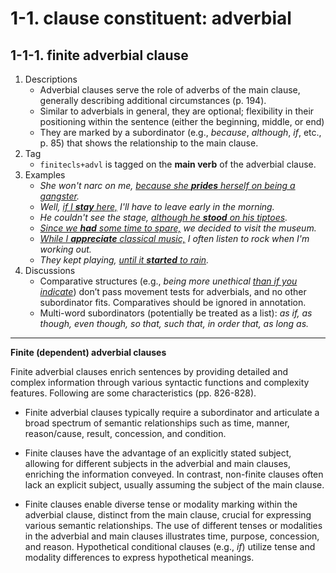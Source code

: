 # 1-1. clause constituent: adverbial

## 1-1-1. finite adverbial clause 

1. Descriptions
    - Adverbial clauses serve the role of adverbs of the main clause, generally describing additional circumstances (p. 194). 
    - Similar to adverbials in general, they are optional; flexibility in their positioning within the sentence (either the beginning, middle, or end)
    - They are marked by a subordinator (e.g., *because*, *although*, *if*, etc., p. 85) that shows the relationship to the main clause.
2. Tag
    - `finitecls+advl` is tagged on the **main verb** of the adverbial clause.
3. Examples
    - *She won't narc on me, <ins>because she **prides** herself on being a gangster</ins>.*
    - *Well, <ins>if I **stay** here,</ins> I'll have to leave early in the morning.*
    - *He couldn't see the stage, <ins>although he **stood** on his tiptoes</ins>.*
    - *<ins>Since we **had** some time to spare,</ins> we decided to visit the museum.*
    - *<ins>While I **appreciate** classical music,</ins> I often listen to rock when I'm working out.*
    - *They kept playing, <ins>until it **started** to rain</ins>.* 
4. Discussions
    - Comparative structures (e.g., *being more unethical <ins>than if you indicate</ins>*) don’t pass movement tests for adverbials, and no other subordinator fits. Comparatives should be ignored in annotation.
    - Multi-word subordinators (potentially be treated as a list): *as if, as though, even though, so that, such that, in order that, as long as.*


---

**Finite (dependent) adverbial clauses**

Finite adverbial clauses enrich sentences by providing detailed and complex information through various syntactic functions and complexity features. Following are some characteristics (pp. 826-828).

- Finite adverbial clauses typically require a subordinator and articulate a broad spectrum of semantic relationships such as time, manner, reason/cause, result, concession, and condition.

- Finite clauses have the advantage of an explicitly stated subject, allowing for different subjects in the adverbial and main clauses, enriching the information conveyed. In contrast, non-finite clauses often lack an explicit subject, usually assuming the subject of the main clause.

- Finite clauses enable diverse tense or modality marking within the adverbial clause, distinct from the main clause, crucial for expressing various semantic relationships. The use of different tenses or modalities in the adverbial and main clauses illustrates time, purpose, concession, and reason. Hypothetical conditional clauses (e.g., *if*) utilize tense and modality differences to express hypothetical meanings.
